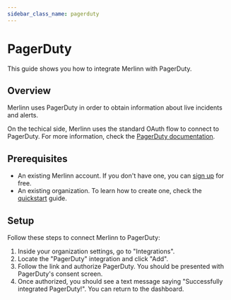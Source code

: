 ```yaml
---
sidebar_class_name: pagerduty
---
```


# PagerDuty

This guide shows you how to integrate Merlinn with PagerDuty.

## Overview

Merlinn uses PagerDuty in order to obtain information about live incidents and alerts.

On the techical side, Merlinn uses the standard OAuth flow to connect to PagerDuty. For more information, check the [PagerDuty documentation](https://developer.pagerduty.com/docs/f59fdbd94ceab-o-auth-functionality).

## Prerequisites

- An existing Merlinn account. If you don't have one, you can [sign up](https://app.merlinn.co/) for free.
- An existing organization. To learn how to create one, check the [quickstart](../02-Quickstart.md) guide.

## Setup

Follow these steps to connect Merlinn to PagerDuty:

1. Inside your organization settings, go to "Integrations".
2. Locate the "PagerDuty" integration and click "Add".
3. Follow the link and authorize PagerDuty. You should be presented with PagerDuty's consent screen.
4. Once authorized, you should see a text message saying "Successfully integrated PagerDuty!". You can return to the dashboard.
